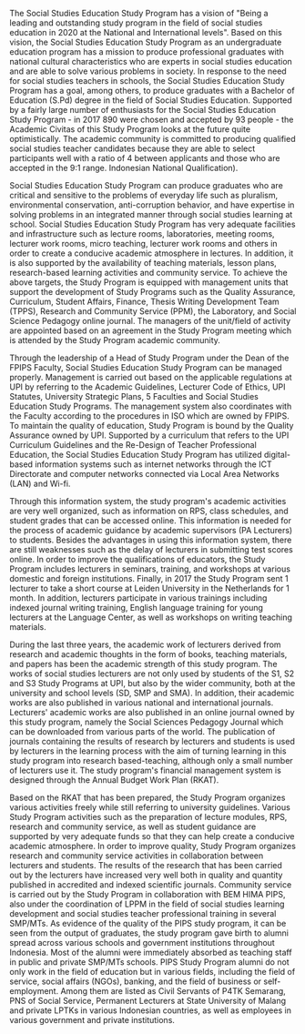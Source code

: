 The Social Studies Education Study Program has a vision of "Being a leading and outstanding study program in the field of social studies education in 2020 at the National and International levels". Based on this vision, the Social Studies Education Study Program as an undergraduate education program has a mission to produce professional graduates with national cultural characteristics who are experts in social studies education and are able to solve various problems in society. In response to the need for social studies teachers in schools, the Social Studies Education Study Program has a goal, among others, to produce graduates with a Bachelor of Education (S.Pd) degree in the field of Social Studies Education. Supported by a fairly large number of enthusiasts for the Social Studies Education Study Program - in 2017 890 were chosen and accepted by 93 people - the Academic Civitas of this Study Program looks at the future quite optimistically. The academic community is committed to producing qualified social studies teacher candidates because they are able to select participants well with a ratio of 4 between applicants and those who are accepted in the 9:1 range. Indonesian National Qualification).

Social Studies Education Study Program can produce graduates who are critical and sensitive to the problems of everyday life such as pluralism, environmental conservation, anti-corruption behavior, and have expertise in solving problems in an integrated manner through social studies learning at school. Social Studies Education Study Program has very adequate facilities and infrastructure such as lecture rooms, laboratories, meeting rooms, lecturer work rooms, micro teaching, lecturer work rooms and others in order to create a conducive academic atmosphere in lectures. In addition, it is also supported by the availability of teaching materials, lesson plans, research-based learning activities and community service. To achieve the above targets, the Study Program is equipped with management units that support the development of Study Programs such as the Quality Assurance, Curriculum, Student Affairs, Finance, Thesis Writing Development Team (TPPS), Research and Community Service (PPM), the Laboratory, and Social Science Pedagogy online journal. The managers of the unit/field of activity are appointed based on an agreement in the Study Program meeting which is attended by the Study Program academic community.

Through the leadership of a Head of Study Program under the Dean of the FPIPS Faculty, Social Studies Education Study Program can be managed properly. Management is carried out based on the applicable regulations at UPI by referring to the Academic Guidelines, Lecturer Code of Ethics, UPI Statutes, University Strategic Plans, 5 Faculties and Social Studies Education Study Programs. The management system also coordinates with the Faculty according to the procedures in ISO which are owned by FPIPS. To maintain the quality of education, Study Program is bound by the Quality Assurance owned by UPI. Supported by a curriculum that refers to the UPI Curriculum Guidelines and the Re-Design of Teacher Professional Education, the Social Studies Education Study Program has utilized digital-based information systems such as internet networks through the ICT Directorate and computer networks connected via Local Area Networks (LAN) and Wi-fi.

Through this information system, the study program's academic activities are very well organized, such as information on RPS, class schedules, and student grades that can be accessed online. This information is needed for the process of academic guidance by academic supervisors (PA Lecturers) to students. Besides the advantages in using this information system, there are still weaknesses such as the delay of lecturers in submitting test scores online. In order to improve the qualifications of educators, the Study Program includes lecturers in seminars, training, and workshops at various domestic and foreign institutions. Finally, in 2017 the Study Program sent 1 lecturer to take a short course at Leiden University in the Netherlands for 1 month. In addition, lecturers participate in various trainings including indexed journal writing training, English language training for young lecturers at the Language Center, as well as workshops on writing teaching materials.

During the last three years, the academic work of lecturers derived from research and academic thoughts in the form of books, teaching materials, and papers has been the academic strength of this study program. The works of social studies lecturers are not only used by students of the S1, S2 and S3 Study Programs at UPI, but also by the wider community, both at the university and school levels (SD, SMP and SMA). In addition, their academic works are also published in various national and international journals. Lecturers' academic works are also published in an online journal owned by this study program, namely the Social Sciences Pedagogy Journal which can be downloaded from various parts of the world. The publication of journals containing the results of research by lecturers and students is used by lecturers in the learning process with the aim of turning learning in this study program into research based-teaching, although only a small number of lecturers use it. The study program's financial management system is designed through the Annual Budget Work Plan (RKAT).

Based on the RKAT that has been prepared, the Study Program organizes various activities freely while still referring to university guidelines. Various Study Program activities such as the preparation of lecture modules, RPS, research and community service, as well as student guidance are supported by very adequate funds so that they can help create a conducive academic atmosphere. In order to improve quality, Study Program organizes research and community service activities in collaboration between lecturers and students. The results of the research that has been carried out by the lecturers have increased very well both in quality and quantity published in accredited and indexed scientific journals. Community service is carried out by the Study Program in collaboration with BEM HIMA PIPS, also under the coordination of LPPM in the field of social studies learning development and social studies teacher professional training in several SMP/MTs. As evidence of the quality of the PIPS study program, it can be seen from the output of graduates, the study program gave birth to alumni spread across various schools and government institutions throughout Indonesia. Most of the alumni were immediately absorbed as teaching staff in public and private SMP/MTs schools. PIPS Study Program alumni do not only work in the field of education but in various fields, including the field of service, social affairs (NGOs), banking, and the field of business or self-employment. Among them are listed as Civil Servants of P4TK Semarang, PNS of Social Service, Permanent Lecturers at State University of Malang and private LPTKs in various Indonesian countries, as well as employees in various government and private institutions.